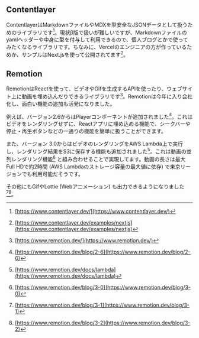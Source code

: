 ## Contentlayer
ContentlayerはMarkdownファイルやMDXを型安全なJSONデータとして扱うためのライブラリです[^contentlayer]。現状β版で扱いが難しいですが、Markdownファイルのyamlヘッダーや中身に型を付与して利用できるので、個人ブログとかで使ってみたくなるライブラリです。ちなみに、Vercelのエンジニアの方が作っているためか、サンプルはNext.jsを使って公開されてます[^contentlayer_sample]。

## Remotion
RemotionはReactを使って、ビデオやGifを生成するAPIを使ったり、ウェブサイト上に動画を埋め込んだりできるライブラリです[^remotion]。Remotionは今年に入り会社化し、面白い機能の追加も活発になりました。

例えば、バージョン2.6からはPlayerコンポーネントが追加されました[^remotion_2-6]。これはビデオをレンダリングせずに、Reactアプリに埋め込める機能で、シークバーや停止・再生ボタンなどの一通りの機能を簡単に扱うことができます。

また、バージョン 3.0からはビデオのレンダリングをAWS Lambda上で実行し、レンダリング結果をS3に保存する機能も追加されました[^remotion_lambda]。これは動画の並列レンダリング機能[^remotion_3-0] と組み合わせることで実現してます。動画の長さは最大Full HDで約2時間 (AWS Lambdaのストレージ容量の最大値に依存) で東京リージョンでも利用可能だそうです。

その他にもGifやLottie (Webアニメーション) も出力できるようになりました[^remotion_3-1][^remotion_3-2]。

[^contentlayer]: [https://www.contentlayer.dev/](https://www.contentlayer.dev/)
[^contentlayer_sample]: [https://www.contentlayer.dev/examples/nextjs](https://www.contentlayer.dev/examples/nextjs)
[^remotion]: [https://www.remotion.dev/](https://www.remotion.dev/)
[^remotion_2-6]: [https://www.remotion.dev/blog/2-6](https://www.remotion.dev/blog/2-6)
[^remotion_lambda]: [https://www.remotion.dev/docs/lambda](https://www.remotion.dev/docs/lambda)
[^remotion_3-0]: [https://www.remotion.dev/blog/3-0](https://www.remotion.dev/blog/3-0)
[^remotion_3-1]: [https://www.remotion.dev/blog/3-1](https://www.remotion.dev/blog/3-1)
[^remotion_3-2]: [https://www.remotion.dev/blog/3-2](https://www.remotion.dev/blog/3-2)

